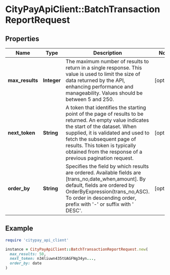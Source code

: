# CityPayApiClient::BatchTransactionReportRequest

## Properties

| Name | Type | Description | Notes |
| ---- | ---- | ----------- | ----- |
| **max_results** | **Integer** | The maximum number of results to return in a single response. This value is used to limit the size of data returned by the API, enhancing performance and manageability. Values should be between 5 and 250. | [optional] |
| **next_token** | **String** | A token that identifies the starting point of the page of results to be returned. An empty value indicates the start of the dataset. When supplied, it is validated and used to fetch the subsequent page of results. This token is typically obtained from the response of a previous pagination request. | [optional] |
| **order_by** | **String** | Specifies the field by which results are ordered. Available fields are [trans_no,date_when,amount]. By default, fields are ordered by OrderByExpression(trans_no,ASC). To order in descending order, prefix with &#39;-&#39; or suffix with &#39; DESC&#39;. | [optional] |

## Example

```ruby
require 'citypay_api_client'

instance = CityPayApiClient::BatchTransactionReportRequest.new(
  max_results: 50,
  next_token: n34liuwn435tUAGFNg34yn...,
  order_by: date
)
```

